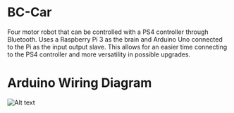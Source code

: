 # BC-Car
Four motor robot that can be controlled with a PS4 controller through Bluetooth. Uses a Raspberry Pi 3 as the brain and Arduino Uno connected to the Pi as the input output slave. This allows for an easier time connecting to the PS4 controller and more versatility in possible upgrades.
# Arduino Wiring Diagram
![Alt text](https://github.com/ZacharyRJohnson/BC-Car/blob/master/BCCarWiring_bb.png?raw=true "Arduino Wiring")
